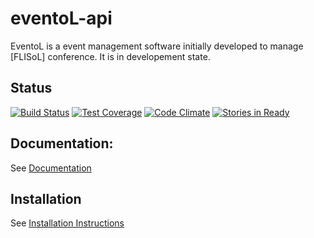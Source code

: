 eventoL-api
===========

EventoL is a event management software initially developed to manage [FLISoL] conference.
It is in developement state.

Status
-------
[![Build Status](https://travis-ci.org/eventoL/eventoL-api.svg?branch=master)](https://travis-ci.org/eventoL/eventoL-api)
[![Test Coverage](https://codeclimate.com/github/eventoL/eventoL-api/badges/coverage.svg)](https://codeclimate.com/github/eventoL/eventoL-api/coverage)
[![Code Climate](https://codeclimate.com/github/eventoL/eventoL-api/badges/gpa.svg)](https://codeclimate.com/github/eventoL/eventoL-api)
[![Stories in Ready](https://badge.waffle.io/eventoL/eventoL-api.svg?label=ready&title=Ready)](http://waffle.io/eventoL/eventoL-api)

Documentation:
--------------
See [Documentation]()

Installation
--------------
See [Installation Instructions]()


